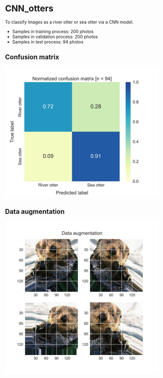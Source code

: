 # CNN_otters
To classify images as a river otter or sea otter via a CNN model.
* Samples in training process: 200 photos
* Samples in validation process: 200 photos
* Samples in test process: 94 photos

## Confusion matrix
<img src="Confusion_matrix.jpg">

## Data augmentation
<img src="otter_newImg_20200104230926.jpg">
